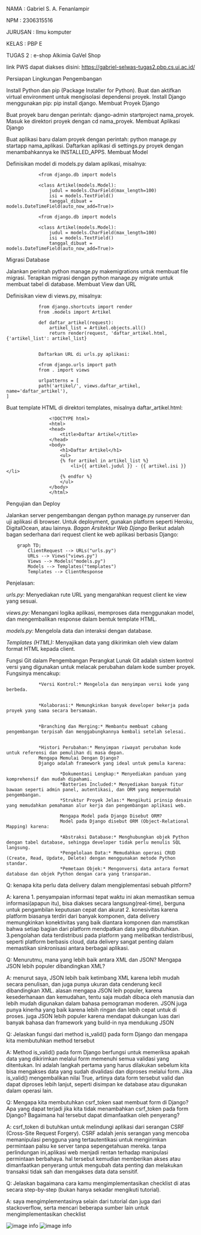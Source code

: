 NAMA : Gabriel S. A. Fenanlampir


NPM : 2306315516


JURUSAN : Ilmu komputer 


KELAS : PBP E 


TUGAS 2 : e-shop Alkimia GaVel Shop



link PWS dapat diakses disini: https://gabriel-selwas-tugas2.pbp.cs.ui.ac.id/

Persiapan Lingkungan Pengembangan

Install Python dan pip (Package Installer for Python).
Buat dan aktifkan virtual environment untuk mengisolasi dependensi proyek.
Install Django menggunakan pip: pip install django.
Membuat Proyek Django

Buat proyek baru dengan perintah: django-admin startproject nama_proyek.
Masuk ke direktori proyek dengan cd nama_proyek.
Membuat Aplikasi Django

Buat aplikasi baru dalam proyek dengan perintah: python manage.py startapp nama_aplikasi.
Daftarkan aplikasi di settings.py proyek dengan menambahkannya ke INSTALLED_APPS.
Membuat Model

Definisikan model di models.py dalam aplikasi, misalnya:
```
            <from django.db import models

            <class Artikel(models.Model):
                judul = models.CharField(max_length=100)
                isi = models.TextField()
                tanggal_dibuat = models.DateTimeField(auto_now_add=True)>
                
            <from django.db import models

            <class Artikel(models.Model):
                judul = models.CharField(max_length=100)
                isi = models.TextField()
                tanggal_dibuat = models.DateTimeField(auto_now_add=True)>
```
Migrasi Database

Jalankan perintah python manage.py makemigrations untuk membuat file migrasi.
Terapkan migrasi dengan python manage.py migrate untuk membuat tabel di database.
Membuat View dan URL

Definisikan view di views.py, misalnya:

```
            from django.shortcuts import render
            from .models import Artikel

            def daftar_artikel(request):
                artikel_list = Artikel.objects.all()
                return render(request, 'daftar_artikel.html,{'artikel_list': artikel_list}


            Daftarkan URL di urls.py aplikasi:
            
            <from django.urls import path
            from . import views

            urlpatterns = [
            path('artikel/', views.daftar_artikel, name='daftar_artikel'),
]
```

Buat template HTML di direktori templates, misalnya daftar_artikel.html:

```
                <!DOCTYPE html>
                <html>
                <head>
                    <title>Daftar Artikel</title>
                </head>
                <body>
                    <h1>Daftar Artikel</h1>
                    <ul>
                    {% for artikel in artikel_list %}
                        <li>{{ artikel.judul }} - {{ artikel.isi }}</li>
                    {% endfor %}
                    </ul>
                </body>
                </html>
```

Pengujian dan Deploy

Jalankan server pengembangan dengan python manage.py runserver dan uji aplikasi di browser.
Untuk deployment, gunakan platform seperti Heroku, DigitalOcean, atau lainnya.
*Bagan Arsitektur Web Django*
Berikut adalah bagan sederhana dari request client ke web aplikasi berbasis Django:

```mermaid
    graph TD;
        ClientRequest --> URLs("urls.py")
        URLs --> Views("views.py")
        Views --> Models("models.py")
        Models --> Templates("templates")
        Templates --> ClientResponse
```

Penjelasan:

*urls.py:* Menyediakan rute URL yang mengarahkan request client ke view yang sesuai.


*views.py:* Menangani logika aplikasi, memproses data menggunakan model, dan mengembalikan response dalam bentuk template HTML.


*models.py:* Mengelola data dan interaksi dengan database.


*Templates (HTML):* Menyajikan data yang dikirimkan oleh view dalam format HTML kepada client.


Fungsi Git dalam Pengembangan Perangkat Lunak
Git adalah sistem kontrol versi yang digunakan untuk melacak perubahan dalam kode sumber proyek. Fungsinya mencakup:

                *Versi Kontrol:* Mengelola dan menyimpan versi kode yang berbeda.


                *Kolaborasi:* Memungkinkan banyak developer bekerja pada proyek yang sama secara bersamaan.


                *Branching dan Merging:* Membantu membuat cabang pengembangan terpisah dan menggabungkannya kembali setelah selesai.


                *Histori Perubahan:* Menyimpan riwayat perubahan kode untuk referensi dan pemulihan di masa depan.
                Mengapa Memulai Dengan Django?
                Django adalah framework yang ideal untuk pemula karena:

                        *Dokumentasi Lengkap:* Menyediakan panduan yang komprehensif dan mudah dipahami.
                        *Batteries Included:* Menyediakan banyak fitur bawaan seperti admin panel, autentikasi, dan ORM yang mempermudah pengembangan.
                        *Struktur Proyek Jelas:* Mengikuti prinsip desain yang memudahkan pemahaman alur kerja dan pengembangan aplikasi web.

                        Mengapa Model pada Django Disebut ORM?
                        Model pada Django disebut ORM (Object-Relational Mapping) karena:

                        *Abstraksi Database:* Menghubungkan objek Python dengan tabel database, sehingga developer tidak perlu menulis SQL langsung.
                        *Pengelolaan Data:* Memudahkan operasi CRUD (Create, Read, Update, Delete) dengan menggunakan metode Python standar.
                        *Pemetaan Objek:* Mengonversi data antara format database dan objek Python dengan cara yang transparan.

Q: kenapa kita perlu data delivery dalam mengiplementasi sebuah  pltform?

A: karena 
    1. penyampaian informasi tepat waktu
        ini akan memastikan semua informasi(apapun itu), bisa diakses secara langsung(real-time), berguna untuk pengambilan keputusan cepat dan akurat
    2. konesivitas
        karena platform biasanya terdiri dari banyak komponen, data delivery memungkinkan konektivitas yang baik diantara komponen dan mamstikan bahwa setiap bagian dari platform mendpatkan data yang dibutuhkan.
    3.pengolahan data terdistribusi
        pada platform yang melibatkan terdistribusi, seperti platform berbasis cloud, data delivery sangat penting dalam memastikan sinkronisasi antara berbagai aplikasi. 

Q:  Menurutmu, mana yang lebih baik antara XML dan JSON? Mengapa JSON lebih populer dibandingkan XML?

A:  menurut saya, JSON lebih baik ketimbang XML karena lebih mudah secara penulisan, dan juga punya ukuran data cenderung kecil dibandingkan XML.
alasan mengapa JSON leih populer, karena kesederhanaan dan kemudahan, tentu saja mudah dibaca oleh manusia dan lebih mudah digunakan dalam bahasa pemograman moderen. JSON juga punya kinerha yang baik karena lebih ringan dan lebih cepat untuk di proses. juga JSON lebih populer karena mendapat dukungan luas dari banyak bahasa dan framework yang build-in nya mendukung JSON

Q:  Jelaskan fungsi dari method is_valid() pada form Django dan mengapa kita membutuhkan method tersebut

A:   Method is_valid() pada form Django berfungsi untuk memeriksa apakah data yang dikirimkan melalui form memenuhi semua validasi yang ditentukan. Ini adalah langkah pertama yang harus dilakukan sebelum kita bisa mengakses data yang sudah divalidasi dan diproses melalui form. Jika is_valid() mengembalikan nilai True, artinya data form tersebut valid dan dapat diproses lebih lanjut, seperti disimpan ke database atau digunakan dalam operasi lain.

Q:  Mengapa kita membutuhkan csrf_token saat membuat form di Django? Apa yang dapat terjadi jika kita tidak menambahkan csrf_token pada form Django? Bagaimana hal tersebut dapat dimanfaatkan oleh penyerang?


A: csrf_token di butuhkan untuk melindungi aplikasi dari serangan  CSRF (Cross-Site Request Forgery). CSRF adalah jenis serangan yang mencoba memanipulasi pengguna yang tertautentikasi untuk mengirimkan permintaan palsu ke server tanpa sepengetahuan mereka. tanpa perlindungan ini,aplikasi web menjadi rentan terhadap manipulasi permintaan berbahaya. hal tersebut kemudian memberikan akses atau dimanfaatkan penyerang untuk mengubah data penting dan melakukan transaksi tidak sah dan mengakses data data sensitif.


Q:  Jelaskan bagaimana cara kamu mengimplementasikan checklist di atas secara step-by-step (bukan hanya sekadar mengikuti tutorial).

A: saya mengimplementasinya selain dari tutorial dan juga dari stackoverflow, serta mencari beberapa sumber lain untuk mengimplementasikan checklist



![image info](main/static/image/JSONpostman.png)
![image info](main/static/image/XMLpostman.png)